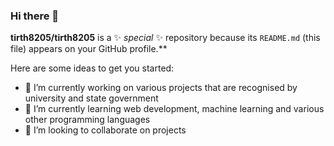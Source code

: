 ### Hi there 👋


**tirth8205/tirth8205** is a ✨ _special_ ✨ repository because its `README.md` (this file) appears on your GitHub profile.**

Here are some ideas to get you started:

- 🔭 I’m currently working on various projects that are recognised by university and state government
- 🌱 I’m currently learning web development, machine learning and various other programming languages
- 👯 I’m looking to collaborate on projects


